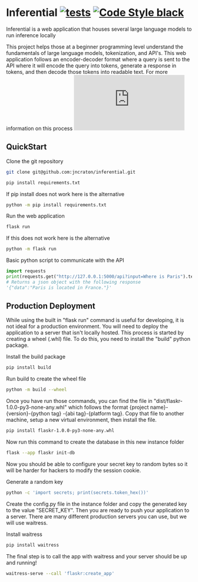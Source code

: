 Inferential [![tests](https://github.com/jncraton/inferential/actions/workflows/unit-tests.yml/badge.svg)](https://github.com/jncraton/inferential/actions/workflows/unit-tests.yml)
[![Code Style black](https://img.shields.io/badge/code%20style-black-000000.svg)](https://github.com/psf/black)
===========

Inferential is a web application that houses several large language models to run inference locally

This project helps those at a beginner programming level understand the fundamentals of large language models, tokenization, and API's. This web application follows an encoder-decoder format where a query is sent to the API where it will encode the query into tokens, generate a response in tokens, and then decode those tokens into readable text. For more information on this process ![Attention is All You Need](https://arxiv.org/pdf/1706.03762.pdf)

## QuickStart

Clone the git repository

```sh
git clone git@github.com:jncraton/inferential.git
```

```sh
pip install requirements.txt
```

If pip install does not work here is the alternative

```sh
python -m pip install requirements.txt
```

Run the web application

```sh
flask run
```

If this does not work here is the alternative

```sh
python -m flask run
```

Basic python script to communicate with the API

```python
import requests
print(requests.get("http://127.0.0.1:5000/api?input=Where is Paris").text)
# Returns a json object with the following response
'{"data":"Paris is located in France."}'
```

## Production Deployment

While using the built in "flask run" command is useful for developing, it is not ideal for a production environment.
You will need to deploy the application to a server that isn't locally hosted. This process is started by creating
a wheel (.whl) file. To do this, you need to install the "build" python package.

Install the build package

```sh
pip install build
```

Run build to create the wheel file

```sh
python -m build --wheel
```

Once you have run those commands, you can find the file in "dist/flaskr-1.0.0-py3-none-any.whl" which follows
the format {project name}-{version}-{python tag} -{abi tag}-{platform tag}. Copy that file to another machine, setup a new virtual environment, then install the file.

```sh
pip install flaskr-1.0.0-py3-none-any.whl
```

Now run this command to create the database in this new instance folder

```sh
flask --app flaskr init-db
```

Now you should be able to configure your secret key to random bytes so it will be harder for hackers to
modify the session cookie.

Generate a random key

```sh
python -c 'import secrets; print(secrets.token_hex())'
```

Create the config.py file in the instance folder and copy the generated key to the value "SECRET_KEY".
Then you are ready to push your application to a server. There are many different production servers
you can use, but we will use waitress.

Install waitress

```sh
pip install waitress
```

The final step is to call the app with waitress and your server should be up and running!

```sh
waitress-serve --call 'flaskr:create_app'
```
